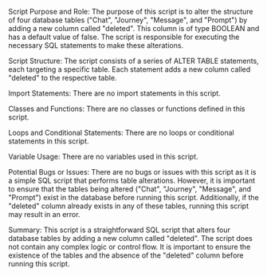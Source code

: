 Script Purpose and Role:
The purpose of this script is to alter the structure of four database tables ("Chat", "Journey", "Message", and "Prompt") by adding a new column called "deleted". This column is of type BOOLEAN and has a default value of false. The script is responsible for executing the necessary SQL statements to make these alterations.

Script Structure:
The script consists of a series of ALTER TABLE statements, each targeting a specific table. Each statement adds a new column called "deleted" to the respective table.

Import Statements:
There are no import statements in this script.

Classes and Functions:
There are no classes or functions defined in this script.

Loops and Conditional Statements:
There are no loops or conditional statements in this script.

Variable Usage:
There are no variables used in this script.

Potential Bugs or Issues:
There are no bugs or issues with this script as it is a simple SQL script that performs table alterations. However, it is important to ensure that the tables being altered ("Chat", "Journey", "Message", and "Prompt") exist in the database before running this script. Additionally, if the "deleted" column already exists in any of these tables, running this script may result in an error.

Summary:
This script is a straightforward SQL script that alters four database tables by adding a new column called "deleted". The script does not contain any complex logic or control flow. It is important to ensure the existence of the tables and the absence of the "deleted" column before running this script.